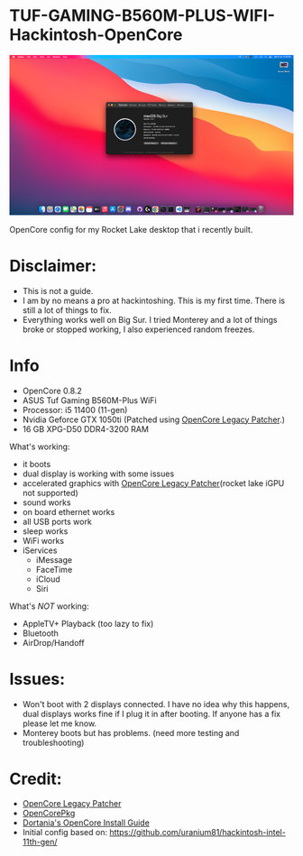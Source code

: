 # TUF-GAMING-B560M-PLUS-WIFI-Hackintosh-OpenCore

![Big Sur](image1.png)

OpenCore config for my Rocket Lake desktop that i recently built.

# Disclaimer:
* This is not a guide.
* I am by no means a pro at hackintoshing. This is my first time. There is still a lot of things to fix.
* Everything works well on Big Sur. I tried Monterey and a lot of things broke or stopped working, I also experienced random freezes.

# Info
* OpenCore 0.8.2
* ASUS Tuf Gaming B560M-Plus WiFi
* Processor: i5 11400 (11-gen)
* Nvidia Geforce GTX 1050ti (Patched using [OpenCore Legacy Patcher](https://github.com/dortania/OpenCore-Legacy-Patcher/).)
* 16 GB XPG-D50 DDR4-3200 RAM

What's working: 

* it boots 
* dual display is working with some issues
* accelerated graphics with [OpenCore Legacy Patcher](https://github.com/dortania/OpenCore-Legacy-Patcher/)(rocket lake iGPU not supported)
* sound works
* on board ethernet works
* all USB ports work
* sleep works
* WiFi works
* iServices
  * iMessage
  * FaceTime
  * iCloud
  * Siri

What's *NOT* working:

* AppleTV+ Playback (too lazy to fix)
* Bluetooth
* AirDrop/Handoff

# Issues:

* Won't boot with 2 displays connected. I have no idea why this happens, dual displays works fine if I plug it in after booting. If anyone has a fix please let me know.
* Monterey boots but has problems. (need more testing and troubleshooting)

# Credit:

* [OpenCore Legacy Patcher](https://github.com/dortania/OpenCore-Legacy-Patcher/)
* [OpenCorePkg](https://github.com/acidanthera/OpenCorePkg)
* [Dortania's OpenCore Install Guide](https://dortania.github.io/OpenCore-Install-Guide/)
* Initial config based on: https://github.com/uranium81/hackintosh-intel-11th-gen/













